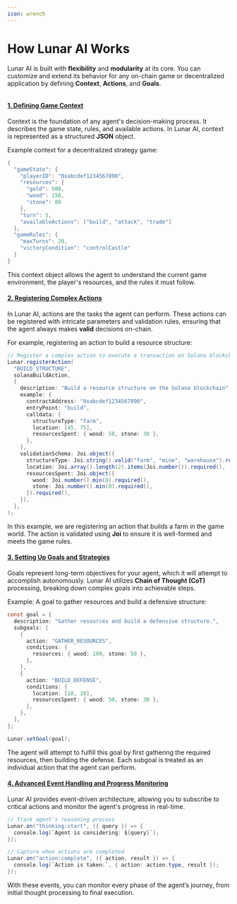 ```yaml
---
icon: wrench
---
```


# How Lunar AI Works

Lunar AI is built with **flexibility** and **modularity** at its core. You can customize and extend its behavior for any on-chain game or decentralized application by defining **Context**, **Actions**, and **Goals**.

<figure><img src="../docs/.gitbook/assets/Landing%20(1).png" alt=""><figcaption></figcaption></figure>

#### [1. Defining Game Context](publish-your-docs.md)

Context is the foundation of any agent's decision-making process. It describes the game state, rules, and available actions. In Lunar AI, context is represented as a structured **JSON** object.

Example context for a decentralized strategy game:

```java
{
  "gameState": {
    "playerID": "0xabcdef1234567890",
    "resources": {
      "gold": 500,
      "wood": 150,
      "stone": 80
    },
    "turn": 5,
    "availableActions": ["build", "attack", "trade"]
  },
  "gameRules": {
    "maxTurns": 20,
    "victoryCondition": "controlCastle"
  }
}
```

This context object allows the agent to understand the current game environment, the player's resources, and the rules it must follow.

#### [2. Registering Complex Actions](../docs.md)

In Lunar AI, actions are the tasks the agent can perform. These actions can be registered with intricate parameters and validation rules, ensuring that the agent always makes **valid** decisions on-chain.

For example, registering an action to build a resource structure:

```java
// Register a complex action to execute a transaction on Solana blockchain
Lunar.registerAction(
  "BUILD_STRUCTURE",
  solanaBuildAction,
  {
    description: "Build a resource structure on the Solana blockchain",
    example: {
      contractAddress: "0xabcdef1234567890",
      entryPoint: "build",
      calldata: {
        structureType: "farm",
        location: [45, 75],
        resourcesSpent: { wood: 50, stone: 30 },
      },
    },
    validationSchema: Joi.object({
      structureType: Joi.string().valid("farm", "mine", "warehouse").required(),
      location: Joi.array().length(2).items(Joi.number()).required(),
      resourcesSpent: Joi.object({
        wood: Joi.number().min(0).required(),
        stone: Joi.number().min(0).required(),
      }).required(),
    }),
  },
);
```

In this example, we are registering an action that builds a farm in the game world. The action is validated using **Joi** to ensure it is well-formed and meets the game rules.

#### [3. Setting Up Goals and Strategies](publish-your-docs.md)

Goals represent long-term objectives for your agent, which it will attempt to accomplish autonomously. Lunar AI utilizes **Chain of Thought (CoT)** processing, breaking down complex goals into achievable steps.

Example: A goal to gather resources and build a defensive structure:

```java
const goal = {
  description: "Gather resources and build a defensive structure.",
  subgoals: [
    {
      action: "GATHER_RESOURCES",
      conditions: {
        resources: { wood: 100, stone: 50 },
      },
    },
    {
      action: "BUILD_DEFENSE",
      conditions: {
        location: [10, 20],
        resourcesSpent: { wood: 50, stone: 30 },
      },
    },
  ],
};

Lunar.setGoal(goal);
```

The agent will attempt to fulfill this goal by first gathering the required resources, then building the defense. Each subgoal is treated as an individual action that the agent can perform.

#### [4. Advanced Event Handling and Progress Monitoring](publish-your-docs.md)

Lunar AI provides event-driven architecture, allowing you to subscribe to critical actions and monitor the agent's progress in real-time.

```java
// Track agent's reasoning process
Lunar.on("thinking:start", ({ query }) => {
  console.log(`Agent is considering: ${query}`);
});

// Capture when actions are completed
Lunar.on("action:complete", ({ action, result }) => {
  console.log(`Action is taken:`, { action: action.type, result });
});
```

With these events, you can monitor every phase of the agent’s journey, from initial thought processing to final execution.
